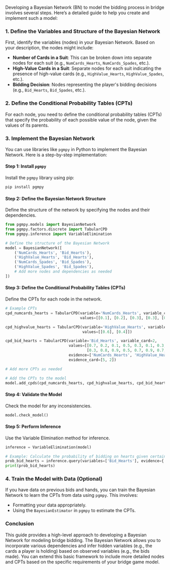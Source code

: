 Developing a Bayesian Network (BN) to model the bidding process in bridge involves several steps. Here’s a detailed guide to help you create and implement such a model:

### 1. Define the Variables and Structure of the Bayesian Network

First, identify the variables (nodes) in your Bayesian Network. Based on your description, the nodes might include:
- **Number of Cards in a Suit**: This can be broken down into separate nodes for each suit (e.g., `NumCards_Hearts`, `NumCards_Spades`, etc.).
- **High-Value Cards in a Suit**: Separate nodes for each suit indicating the presence of high-value cards (e.g., `HighValue_Hearts`, `HighValue_Spades`, etc.).
- **Bidding Decision**: Nodes representing the player's bidding decisions (e.g., `Bid_Hearts`, `Bid_Spades`, etc.).

### 2. Define the Conditional Probability Tables (CPTs)

For each node, you need to define the conditional probability tables (CPTs) that specify the probability of each possible value of the node, given the values of its parents.

### 3. Implement the Bayesian Network

You can use libraries like `pgmpy` in Python to implement the Bayesian Network. Here is a step-by-step implementation:

#### Step 1: Install `pgmpy`
Install the `pgmpy` library using pip:
```sh
pip install pgmpy
```

#### Step 2: Define the Bayesian Network Structure
Define the structure of the network by specifying the nodes and their dependencies.

```python
from pgmpy.models import BayesianNetwork
from pgmpy.factors.discrete import TabularCPD
from pgmpy.inference import VariableElimination

# Define the structure of the Bayesian Network
model = BayesianNetwork([
    ('NumCards_Hearts', 'Bid_Hearts'),
    ('HighValue_Hearts', 'Bid_Hearts'),
    ('NumCards_Spades', 'Bid_Spades'),
    ('HighValue_Spades', 'Bid_Spades'),
    # Add more nodes and dependencies as needed
])
```

#### Step 3: Define the Conditional Probability Tables (CPTs)
Define the CPTs for each node in the network.

```python
# Example CPTs
cpd_numcards_hearts = TabularCPD(variable='NumCards_Hearts', variable_card=5,
                                 values=[[0.1], [0.2], [0.3], [0.3], [0.1]])

cpd_highvalue_hearts = TabularCPD(variable='HighValue_Hearts', variable_card=2,
                                  values=[[0.6], [0.4]])

cpd_bid_hearts = TabularCPD(variable='Bid_Hearts', variable_card=2,
                            values=[[0.7, 0.2, 0.1, 0.5, 0.3, 0.1, 0.3, 0.1, 0.5, 0.2],
                                    [0.3, 0.8, 0.9, 0.5, 0.7, 0.9, 0.7, 0.9, 0.5, 0.8]],
                            evidence=['NumCards_Hearts', 'HighValue_Hearts'],
                            evidence_card=[5, 2])

# Add more CPTs as needed

# Add the CPTs to the model
model.add_cpds(cpd_numcards_hearts, cpd_highvalue_hearts, cpd_bid_hearts)
```

#### Step 4: Validate the Model
Check the model for any inconsistencies.

```python
model.check_model()
```

#### Step 5: Perform Inference
Use the Variable Elimination method for inference.

```python
inference = VariableElimination(model)

# Example: Calculate the probability of bidding on hearts given certain evidence
prob_bid_hearts = inference.query(variables=['Bid_Hearts'], evidence={'NumCards_Hearts': 3, 'HighValue_Hearts': 1})
print(prob_bid_hearts)
```

### 4. Train the Model with Data (Optional)

If you have data on previous bids and hands, you can train the Bayesian Network to learn the CPTs from data using `pgmpy`. This involves:
- Formatting your data appropriately.
- Using the `BayesianEstimator` in `pgmpy` to estimate the CPTs.

### Conclusion

This guide provides a high-level approach to developing a Bayesian Network for modeling bridge bidding. The Bayesian Network allows you to incorporate various dependencies and infer hidden variables (e.g., the cards a player is holding) based on observed variables (e.g., the bids made). You can extend this basic framework to include more detailed nodes and CPTs based on the specific requirements of your bridge game model.
